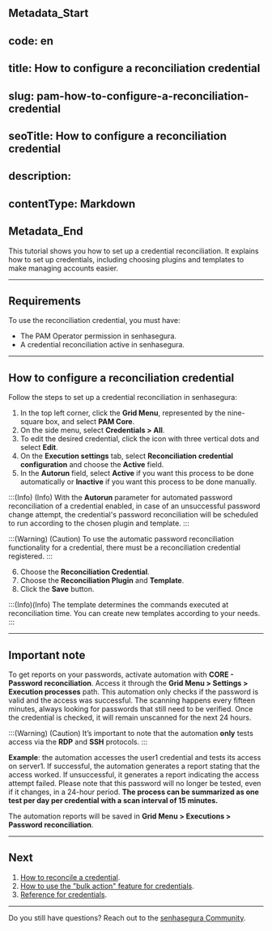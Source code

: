 ## Metadata_Start 
## code: en
## title: How to configure a reconciliation credential 
## slug: pam-how-to-configure-a-reconciliation-credential 
## seoTitle: How to configure a reconciliation credential 
## description:  
## contentType: Markdown 
## Metadata_End
This tutorial shows you how to set up a credential reconciliation. It explains how to set up credentials, including choosing plugins and templates to make managing accounts easier.

***

## Requirements 
To use the reconciliation credential, you must have:
* The PAM Operator permission in senhasegura.
* A credential reconciliation active in senhasegura.

***

## How to configure a reconciliation credential
Follow the steps to set up a credential reconciliation in senhasegura:

1. In the top left corner, click the **Grid Menu**, represented by the nine-square box, and select **PAM Core**.
2. On the side menu, select **Credentials > All**.
3. To edit the desired credential, click the icon with three vertical dots and select **Edit**.
4. On the **Execution settings** tab, select **Reconciliation credential configuration** and choose the **Active** field.
5. In the **Autorun** field, select **Active** if you want this process to be done automatically or **Inactive** if you want this process to be done manually.

:::(Info) (Info)
With the **Autorun** parameter for automated password reconciliation of a credential enabled, in case of an unsuccessful password change attempt, the credential's password reconciliation will be scheduled to run according to the chosen plugin and template.
:::

:::(Warning) (Caution)
To use the automatic password reconciliation functionality for a credential, there must be a reconciliation credential registered.
:::

6. Choose the **Reconciliation Credential**.
7. Choose the **Reconciliation Plugin** and **Template**.
8. Click the **Save** button.

:::(Info)(Info)
The template determines the commands executed at reconciliation time. You can create new templates according to your needs.
:::

***

## Important note
To get reports on your passwords, activate automation with **CORE - Password reconciliation**. Access it through the **Grid Menu > Settings > Execution processes** path. This automation only checks if the password is valid and the access was successful. The scanning happens every fifteen minutes, always looking for passwords that still need to be verified. Once the credential is checked, it will remain unscanned for the next 24 hours.

:::(Warning) (Caution) 
It’s important to note that the automation **only** tests access via the **RDP** and **SSH** protocols. 
:::

**Example**: the automation accesses the user1 credential and tests its access on server1. If successful, the automation generates a report stating that the access worked. If unsuccessful, it generates a report indicating the access attempt failed. Please note that this password will no longer be tested, even if it changes, in a 24-hour period. **The process can be summarized as one test per day per credential with a scan interval of 15 minutes.**

The automation reports will be saved in **Grid Menu > Executions > Password reconciliation**.

***

## Next
1. [How to reconcile a credential](/v3-32/docs/pam-how-to-reconcile-a-credential).
2. [How to use the "bulk action" feature for credentials](/v3-32/docs/pam-how-to-use-the-bulk-action-feature-for-credentials).
3. [Reference for credentials](/v3-32/docs/pam-reference-for-credentials).

***

Do you still have questions? Reach out to the [senhasegura Community](https://community.senhasegura.io/).